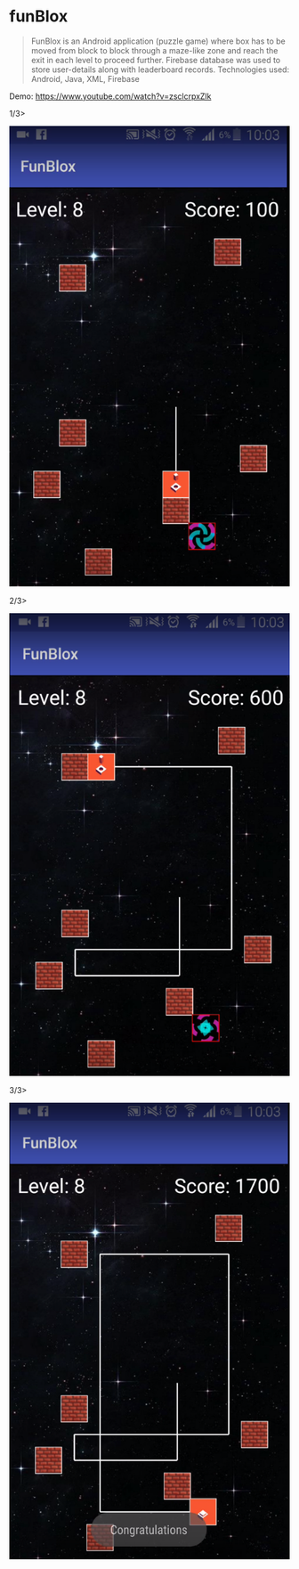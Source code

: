 # funBlox

> FunBlox is an Android application (puzzle game) where box has to be moved from block to block through a maze-like zone and reach the exit in each level to proceed further. Firebase database was used to store user-details along with leaderboard records.
> Technologies used: Android, Java, XML, Firebase

Demo: https://www.youtube.com/watch?v=zsclcrpxZlk

1/3>

![Alt text](/screenshots/funblox1.png?raw=true "Optional Title")

2/3>

![Alt text](/screenshots/funblox2.png?raw=true "Optional Title")

3/3>

![Alt text](/screenshots/funblox3.png?raw=true "Optional Title")
